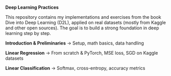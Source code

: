**Deep Learning Practices**

This repository contains my implementations and exercises from the book Dive into Deep Learning (D2L), applied on real datasets (mostly from Kaggle and other open sources).
The goal is to build a strong foundation in deep learning step by step.

**Introduction & Preliminaries** → Setup, math basics, data handling

**Linear Regression** → From scratch & PyTorch, MSE loss, SGD on Kaggle datasets

**Linear Classification** → Softmax, cross-entropy, accuracy metrics
